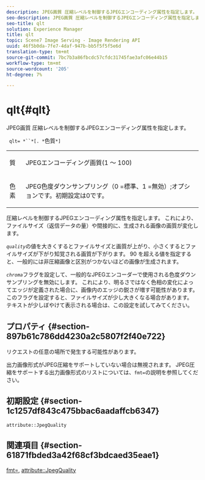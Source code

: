 ```yaml
---
description: JPEG画質 圧縮レベルを制御するJPEGエンコーディング属性を指定します。
seo-description: JPEG画質 圧縮レベルを制御するJPEGエンコーディング属性を指定します。
seo-title: qlt
solution: Experience Manager
title: qlt
topic: Scene7 Image Serving - Image Rendering API
uuid: 46f5b0da-7fe7-4daf-947b-bb5f5f5f5e6d
translation-type: tm+mt
source-git-commit: 7bc7b3a86fbcdc57cfdc31745fae3afc06e44b15
workflow-type: tm+mt
source-wordcount: '205'
ht-degree: 7%

---
```



# qlt{#qlt}

JPEG画質 圧縮レベルを制御するJPEGエンコーディング属性を指定します。

` qlt= *``*[. *`色質`*]`

<table id="simpletable_A245B6A3D2374A6A89DE63A5621CFEC0"> 
 <tr class="strow"> 
  <td class="stentry"> <p> <span class="varname"> 質 </span> </p> </td> 
  <td class="stentry"> <p>JPEGエンコーディング画質(1 ～ 100) </p> </td> 
 </tr> 
 <tr class="strow"> 
  <td class="stentry"> <p> <span class="varname"> 色素  </span> </p> </td> 
  <td class="stentry"> <p>JPEG色度ダウンサンプリング（0 =標準、1 =無効）;オプションです。初期設定は0です。 </p> </td> 
 </tr> 
</table>

圧縮レベルを制御するJPEGエンコーディング属性を指定します。 これにより、ファイルサイズ（返信データの量）や間接的に、生成される画像の画質が変化します。

*`quality`*&#x200B;の値を大きくするとファイルサイズと画質が上がり、小さくするとファイルサイズが下がり知覚される画質が下がります。 90 を超える値を指定すると、一般的には非圧縮画像と区別がつかないほどの画像が生成されます。

*`chroma`*&#x200B;フラグを設定して、一般的なJPEGエンコーダーで使用される色度ダウンサンプリングを無効にします。 これにより、明るさではなく色相の変化によってエッジが定義された場合に、画像内のエッジの鋭さが増す可能性があります。 このフラグを設定すると、ファイルサイズが少し大きくなる場合があります。 テキストが少しぼやけて表示される場合は、この設定を試してみてください。

## プロパティ {#section-897b61c786dd4230a2c5807f2f40e722}

リクエストの任意の場所で発生する可能性があります。

出力画像形式がJPEG圧縮をサポートしていない場合は無視されます。 JPEG圧縮をサポートする出力画像形式のリストについては、`fmt=`の説明を参照してください。

## 初期設定 {#section-1c1257df843c475bbac6aadaffcb6347}

`attribute::JpegQuality`

## 関連項目 {#section-61871fbded3a42f68cf3bdcaed35eae1}

[fmt=](../../../../../ir-api/http-protocol/image-rendering-api-ref/c-ir-http-protocol-ref/c-ir-http-protocol-command-reference/r-ir-fmt.md#reference-4c743f67d56b47c5b774fcc900ff758c),  [attribute::JpegQuality](../../../../../ir-api/material-cat/image-rendering-api-ref/c-ir-material-catalog/c-ir-attributes-reference/r-ir-jpegquality.md#reference-d86fc5ad18bb436891efdbe1f98fea50)
